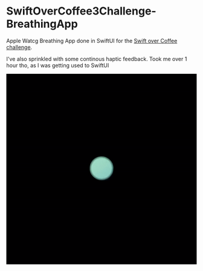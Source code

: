 # SwiftOverCoffee3Challenge-BreathingApp

Apple Watcg Breathing App done in SwiftUI for the [Swift over Coffee challenge](https://twitter.com/swiftovercoffee/status/1234417974137802754).

I've also sprinkled with some continous haptic feedback. Took me over 1 hour tho, as I was getting used to SwiftUI

![animation](./animation.gif)
